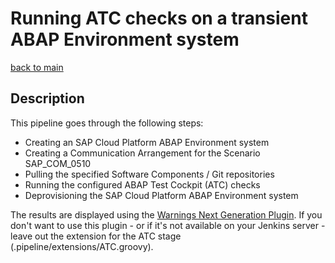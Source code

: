 # Running ATC checks on a transient ABAP Environment system

[back to main](https://github.com/SAP-samples/abap-platform-ci-cd-samples/tree/main)

## Description

This pipeline goes through the following steps:

* Creating an SAP Cloud Platform ABAP Environment system
* Creating a Communication Arrangement for the Scenario SAP_COM_0510
* Pulling the specified Software Components / Git repositories
* Running the configured ABAP Test Cockpit (ATC) checks
* Deprovisioning the SAP Cloud Platform ABAP Environment system

The results are displayed using the [Warnings Next Generation Plugin](https://www.jenkins.io/doc/pipeline/steps/warnings-ng/#warnings-next-generation-plugin). If you don't want to use this plugin - or if it's not available on your Jenkins server - leave out the extension for the ATC stage (.pipeline/extensions/ATC.groovy).
